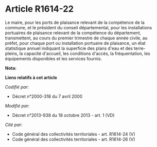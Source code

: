 # Article R1614-22

Le maire, pour les ports de plaisance relevant de la compétence de la commune, et le président du conseil départemental, pour
les installations portuaires de plaisance relevant de la compétence du département, transmettent, au cours du premier
trimestre de chaque année civile, au préfet, pour chaque port ou installation portuaire de plaisance, un état statistique
annuel indiquant la superficie des plans d'eau et des terre-pleins, la capacité d'accueil, les conditions d'accès, la
fréquentation, les équipements disponibles et les services fournis.

**Nota:**



**Liens relatifs à cet article**

_Codifié par_:

  - Décret n°2000-318 du 7 avril 2000

_Modifié par_:

  - Décret n°2013-938 du 18 octobre 2013 - art. 1 (VD)

_Cité par_:

  - Code général des collectivités territoriales - art. R1614-24 (V)
  - Code général des collectivités territoriales - art. R1614-26 (V)
